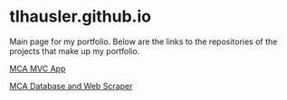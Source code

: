 # tlhausler.github.io

Main page for my portfolio.  Below are the links to the repositories of the projects that make up my portfolio.

[MCA MVC App](https://github.com/tlhausler/mca-mvc)

[MCA Database and Web Scraper](https://github.com/tlhausler/mca-db-web-scraper)


